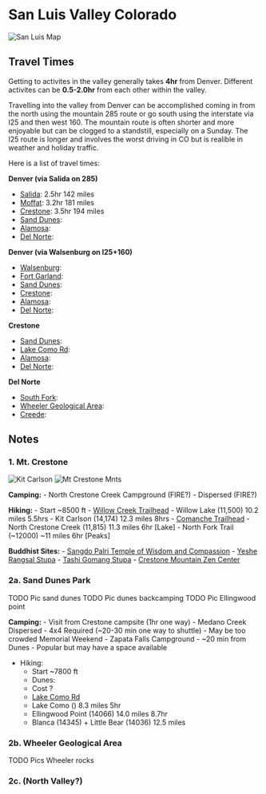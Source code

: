 # San Luis Valley Colorado

![San Luis Map](https://cdn2.apstatic.com/photos/climb/105801658_medium_1557857414.jpg)

## Travel Times

Getting to activites in the valley generally takes **4hr**
from Denver. Different activites can be **0.5-2.0hr** from
each other within the valley.

Travelling into the valley from Denver can be accomplished
coming in from the north using the mountain 285 route or
go south using the interstate via I25 and then west 160.
The mountain route is often shorter and more enjoyable but
can be clogged to a standstill, especially on a Sunday. 
The I25 route is longer and involves the worst driving in
CO but is realible in weather and holiday traffic.

Here is a list of travel times:

**Denver (via Salida on 285)**
- [Salida](): 2.5hr 142 miles
- [Moffat](): 3.2hr 181 miles
- [Crestone](): 3.5hr 194 miles
- [Sand Dunes]():
- [Alamosa]():
- [Del Norte]():

**Denver (via Walsenburg on I25+160)**
- [Walsenburg]():
- [Fort Garland]():
- [Sand Dunes]():
- [Crestone]():
- [Alamosa]():
- [Del Norte]():

**Crestone**
- [Sand Dunes]():
- [Lake Como Rd]():
- [Alamosa]():
- [Del Norte]():

**Del Norte**
- [South Fork]():
- [Wheeler Geological Area]():
- [Creede]():

## Notes

### 1. Mt. Crestone

![Kit Carlson](http://www.sangres.com/cimages/features/panoramas02/slv-sangres13big.jpg)
![Mt Crestone Mnts](http://www.sangres.com/cimages/features/panoramas04/kitcarson01big.jpg)

**Camping:**
    - North Crestone Creek Campground (FIRE?)
    - Dispersed (FIRE?)
  
**Hiking:**
    - Start ~8500 ft
    - [Willow Creek Trailhead](https://goo.gl/maps/ZvX8pLDXAk3oedE38)
        - Willow Lake (11,500) 10.2 miles 5.5hrs
	- Kit Carlson (14,174) 12.3 miles 8hrs
    - [Comanche Trailhead](https://goo.gl/maps/DCKa3p2oJowBjUAn8)
	- North Crestone Creek (11,815) 11.3 miles 6hr [Lake]
	- North Fork Trail (~12000) ~11 miles 6hr [Peaks]
  
**Buddhist Sites:**
    - [Sangdo Palri Temple of Wisdom and Compassion](http://www.mangalashribhuti.org/)
    - [Yeshe Rangsal Stupa](https://tsoknyirinpoche.org/yeshe-rangsal/stupa-and-shrine-hall/)
    - [Tashi Gomang Stupa](https://kttg.org/)
    - [Crestone Mountain Zen Center](https://www.dharmasangha.org/)

### 2a. Sand Dunes Park

TODO Pic sand dunes
TODO Pic dunes backcamping
TODO Pic Ellingwood point

**Camping:**
    - Visit from Crestone campsite (1hr one way)
    - Medano Creek Dispersed
	- 4x4 Required (~20-30 min one way to shuttle) 
	- May be too crowded Memorial Weekend
    - Zapata Falls Campground
	- ~20 min from Dunes
	- Popular but may have a space available

  - Hiking:
    - Start ~7800 ft
    - Dunes:
	- Cost ?
    - [Lake Como Rd](https://goo.gl/maps/mnHTRoXs8J9R8iAr7)
	- Lake Como () 8.3 miles 5hr
	- Ellingwood Point (14066) 14.0 miles 8.7hr
	- Blanca (14345) + Little Bear (14036) 12.5 miles

### 2b. Wheeler Geological Area

TODO Pics Wheeler rocks

### 2c. (North Valley?)
